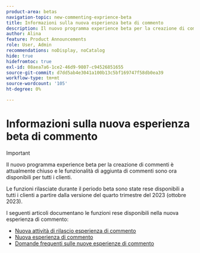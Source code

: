 ```yaml
---
product-area: betas
navigation-topic: new-commenting-exprience-beta
title: Informazioni sulla nuova esperienza beta di commento
description: Il nuovo programma experience beta per la creazione di commenti è attualmente chiuso. I seguenti articoli documentano le funzioni rese disponibili in come nuova esperienza di commento.
author: Alina
feature: Product Announcements
role: User, Admin
recommendations: noDisplay, noCatalog
hide: true
hidefromtoc: true
exl-id: 08aea7a6-1ce2-46d9-9807-c94526851655
source-git-commit: d7dd5ab4e3041a100b13c5bf169747f58db0ea39
workflow-type: tm+mt
source-wordcount: '105'
ht-degree: 0%

---
```


# Informazioni sulla nuova esperienza beta di commento

>[!IMPORTANT]
>
>Il nuovo programma experience beta per la creazione di commenti è attualmente chiuso e le funzionalità di aggiunta di commenti sono ora disponibili per tutti i clienti.
>
>Le funzioni rilasciate durante il periodo beta sono state rese disponibili a tutti i clienti a partire dalla versione del quarto trimestre del 2023 (ottobre 2023).


I seguenti articoli documentano le funzioni rese disponibili nella nuova esperienza di commento:

* [Nuova attività di rilascio esperienza di commento](../new-commenting-experience-beta/new-commenting-beta-experience-release-activity.md)
* [Nuova esperienza di commento](../new-commenting-experience-beta/unified-commenting-experience.md)
* [Domande frequenti sulle nuove esperienze di commento](../new-commenting-experience-beta/new-commenting-faq.md)
